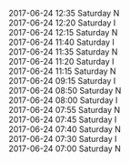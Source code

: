 2017-06-24 12:35 Saturday  N  
2017-06-24 12:20 Saturday  I  
2017-06-24 12:15 Saturday  N  
2017-06-24 11:40 Saturday  I  
2017-06-24 11:35 Saturday  N  
2017-06-24 11:20 Saturday  I  
2017-06-24 11:15 Saturday  N  
2017-06-24 09:15 Saturday  I  
2017-06-24 08:50 Saturday  N  
2017-06-24 08:00 Saturday  I  
2017-06-24 07:55 Saturday  N  
2017-06-24 07:45 Saturday  I  
2017-06-24 07:40 Saturday  N  
2017-06-24 07:30 Saturday  I  
2017-06-24 07:00 Saturday  N  
